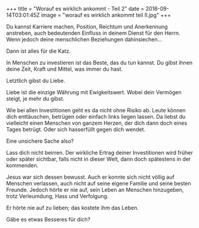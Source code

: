 +++
title = "Worauf es wirklich ankommt - Teil 2"
date = 2016-09-14T03:01:45Z
image = "worauf es wirklich ankommt teil II.jpg"
+++

Du kannst Karriere machen, Position, Reichtum und Anerkennung anstreben, auch bedeutenden Einfluss in deinem Dienst für den Herrn. Wenn jedoch deine menschlichen Beziehungen dahinsiechen...

Dann ist alles für die Katz.

In Menschen zu investieren ist das Beste, das du tun kannst. Du gibst ihnen deine Zeit, Kraft und Mittel, was immer du hast.

Letztlich gibst du Liebe.

Liebe ist die einzige Währung mit Ewigkeitswert. Wobei dein Vermögen steigt, je mehr du gibst.

Wie bei allen Investitionen geht es da nicht ohne Risiko ab. Leute können dich enttäuschen, betrügen oder einfach links liegen lassen. Da liebst du vielleicht einen Menschen von ganzem Herzen, der dich dann doch eines Tages betrügt. Oder sich hasserfüllt gegen dich wendet.

Eine unsichere Sache also?

Lass dich nicht beirren. Der wirkliche Ertrag deiner Investitionen wird früher oder später sichtbar, falls nicht in dieser Welt, dann doch spätestens in der kommenden.

Jesus war sich dessen bewusst. Auch er konnte sich nicht völlig auf Menschen verlassen, auch nicht auf seine eigene Familie und seine besten Freunde. Jedoch hörte er nie auf, sein Leben an Menschen hinzugeben, trotz Verleumdung, Hass und Verfolgung.

Er hörte nie auf zu lieben; das kostete ihm das Leben.

Gäbe es etwas Besseres für dich?
